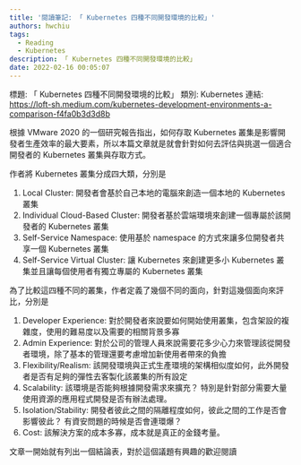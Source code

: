 ```yaml
---
title: '閱讀筆記: 「 Kubernetes 四種不同開發環境的比較」'
authors: hwchiu
tags:
  - Reading
  - Kubernetes
description: 「 Kubernetes 四種不同開發環境的比較」
date: 2022-02-16 00:05:07
---
```


標題: 「 Kubernetes 四種不同開發環境的比較」
類別: Kubernetes
連結: https://loft-sh.medium.com/kubernetes-development-environments-a-comparison-f4fa0b3d3d8b

根據 VMware 2020 的一個研究報告指出，如何存取 Kubernetes 叢集是影響開發者生產效率的最大要素，所以本篇文章就是就會針對如何去評估與挑選一個適合開發者的
Kubernetes 叢集與存取方式。

作者將 Kubernetes 叢集分成四大類，分別是
1. Local Cluster: 開發者會基於自己本地的電腦來創造一個本地的 Kubernetes 叢集
2. Individual Cloud-Based Cluster: 開發者基於雲端環境來創建一個專屬於該開發者的 Kubernetes 叢集
3. Self-Service Namespace: 使用基於 namespace 的方式來讓多位開發者共享一個 Kubernetes 叢集
4. Self-Service Virtual Cluster: 讓 Kubernetes 來創建更多小 Kubernetes 叢集並且讓每個使用者有獨立專屬的 Kubernetes 叢集

為了比較這四種不同的叢集，作者定義了幾個不同的面向，針對這幾個面向來評比，分別是

1. Developer Experience: 對於開發者來說要如何開始使用叢集，包含架設的複雜度，使用的難易度以及需要的相關背景多寡
2. Admin Experience: 對於公司的管理人員來說需要花多少心力來管理該從開發者環境，除了基本的管理還要考慮增加新使用者帶來的負擔
3. Flexibility/Realism: 該開發環境與正式生產環境的架構相似度如何，此外開發者是否有足夠的彈性去客製化該叢集的所有設定
4. Scalability: 該環境是否能夠根據開發需求來擴充？ 特別是針對部分需要大量使用資源的應用程式開發是否有辦法處理。
5. Isolation/Stability: 開發者彼此之間的隔離程度如何，彼此之間的工作是否會影響彼此？ 有資安問題的時候是否會連環爆？
6. Cost: 該解決方案的成本多寡，成本就是真正的金錢考量。

文章一開始就有列出一個結論表，對於這個議題有興趣的歡迎閱讀

